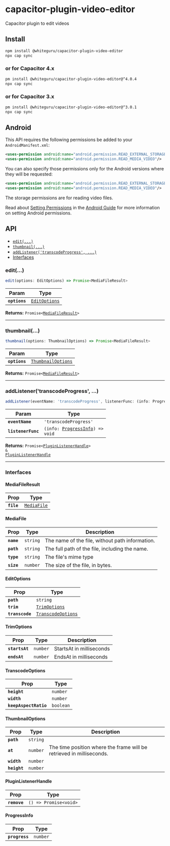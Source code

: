 # capacitor-plugin-video-editor

Capacitor plugin to edit videos

## Install

```bash
npm install @whiteguru/capacitor-plugin-video-editor
npx cap sync
```

### or for Capacitor 4.x

```bash
pm install @whiteguru/capacitor-plugin-video-editor@^4.0.4
npx cap sync
```

### or for Capacitor 3.x

```bash
pm install @whiteguru/capacitor-plugin-video-editor@^3.0.1
npx cap sync
```

## Android

This API requires the following permissions be added to your `AndroidManifest.xml`:

```xml
<uses-permission android:name="android.permission.READ_EXTERNAL_STORAGE"/>
<uses-permission android:name="android.permission.READ_MEDIA_VIDEO"/>
```

You can also specify those permissions only for the Android versions where they will be requested:

```xml
<uses-permission android:name="android.permission.READ_EXTERNAL_STORAGE" android:maxSdkVersion="32"/>
<uses-permission android:name="android.permission.READ_MEDIA_VIDEO"/>
```

The storage permissions are for reading video files.

Read about [Setting Permissions](https://capacitorjs.com/docs/android/configuration#setting-permissions) in the [Android Guide](https://capacitorjs.com/docs/android) for more information on setting Android permissions.

## API

<docgen-index>

- [`edit(...)`](#edit)
- [`thumbnail(...)`](#thumbnail)
- [`addListener('transcodeProgress', ...)`](#addlistenertranscodeprogress)
- [Interfaces](#interfaces)

</docgen-index>

<docgen-api>
<!--Update the source file JSDoc comments and rerun docgen to update the docs below-->

### edit(...)

```typescript
edit(options: EditOptions) => Promise<MediaFileResult>
```

| Param         | Type                                                |
| ------------- | --------------------------------------------------- |
| **`options`** | <code><a href="#editoptions">EditOptions</a></code> |

**Returns:** <code>Promise&lt;<a href="#mediafileresult">MediaFileResult</a>&gt;</code>

---

### thumbnail(...)

```typescript
thumbnail(options: ThumbnailOptions) => Promise<MediaFileResult>
```

| Param         | Type                                                          |
| ------------- | ------------------------------------------------------------- |
| **`options`** | <code><a href="#thumbnailoptions">ThumbnailOptions</a></code> |

**Returns:** <code>Promise&lt;<a href="#mediafileresult">MediaFileResult</a>&gt;</code>

---

### addListener('transcodeProgress', ...)

```typescript
addListener(eventName: 'transcodeProgress', listenerFunc: (info: ProgressInfo) => void) => Promise<PluginListenerHandle> & PluginListenerHandle
```

| Param              | Type                                                                     |
| ------------------ | ------------------------------------------------------------------------ |
| **`eventName`**    | <code>'transcodeProgress'</code>                                         |
| **`listenerFunc`** | <code>(info: <a href="#progressinfo">ProgressInfo</a>) =&gt; void</code> |

**Returns:** <code>Promise&lt;<a href="#pluginlistenerhandle">PluginListenerHandle</a>&gt; & <a href="#pluginlistenerhandle">PluginListenerHandle</a></code>

---

### Interfaces

#### MediaFileResult

| Prop       | Type                                            |
| ---------- | ----------------------------------------------- |
| **`file`** | <code><a href="#mediafile">MediaFile</a></code> |

#### MediaFile

| Prop       | Type                | Description                                     |
| ---------- | ------------------- | ----------------------------------------------- |
| **`name`** | <code>string</code> | The name of the file, without path information. |
| **`path`** | <code>string</code> | The full path of the file, including the name.  |
| **`type`** | <code>string</code> | The file's mime type                            |
| **`size`** | <code>number</code> | The size of the file, in bytes.                 |

#### EditOptions

| Prop            | Type                                                          |
| --------------- | ------------------------------------------------------------- |
| **`path`**      | <code>string</code>                                           |
| **`trim`**      | <code><a href="#trimoptions">TrimOptions</a></code>           |
| **`transcode`** | <code><a href="#transcodeoptions">TranscodeOptions</a></code> |

#### TrimOptions

| Prop           | Type                | Description              |
| -------------- | ------------------- | ------------------------ |
| **`startsAt`** | <code>number</code> | StartsAt in milliseconds |
| **`endsAt`**   | <code>number</code> | EndsAt in milliseconds   |

#### TranscodeOptions

| Prop                  | Type                 |
| --------------------- | -------------------- |
| **`height`**          | <code>number</code>  |
| **`width`**           | <code>number</code>  |
| **`keepAspectRatio`** | <code>boolean</code> |

#### ThumbnailOptions

| Prop         | Type                | Description                                                          |
| ------------ | ------------------- | -------------------------------------------------------------------- |
| **`path`**   | <code>string</code> |                                                                      |
| **`at`**     | <code>number</code> | The time position where the frame will be retrieved in milliseconds. |
| **`width`**  | <code>number</code> |                                                                      |
| **`height`** | <code>number</code> |                                                                      |

#### PluginListenerHandle

| Prop         | Type                                      |
| ------------ | ----------------------------------------- |
| **`remove`** | <code>() =&gt; Promise&lt;void&gt;</code> |

#### ProgressInfo

| Prop           | Type                |
| -------------- | ------------------- |
| **`progress`** | <code>number</code> |

</docgen-api>
